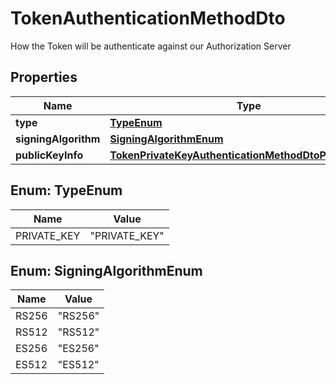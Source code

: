 # TokenAuthenticationMethodDto

How the Token will be authenticate against our Authorization Server

## Properties

| Name                 | Type                                                                                                              | Description | Notes |
| -------------------- | ----------------------------------------------------------------------------------------------------------------- | ----------- | ----- |
| **type**             | [**TypeEnum**](#TypeEnum)                                                                                         |             |       |
| **signingAlgorithm** | [**SigningAlgorithmEnum**](#SigningAlgorithmEnum)                                                                 |             |       |
| **publicKeyInfo**    | [**TokenPrivateKeyAuthenticationMethodDtoPublicKeyInfo**](TokenPrivateKeyAuthenticationMethodDtoPublicKeyInfo.md) |             |       |

## Enum: TypeEnum

| Name        | Value                   |
| ----------- | ----------------------- |
| PRIVATE_KEY | &quot;PRIVATE_KEY&quot; |

## Enum: SigningAlgorithmEnum

| Name  | Value             |
| ----- | ----------------- |
| RS256 | &quot;RS256&quot; |
| RS512 | &quot;RS512&quot; |
| ES256 | &quot;ES256&quot; |
| ES512 | &quot;ES512&quot; |
